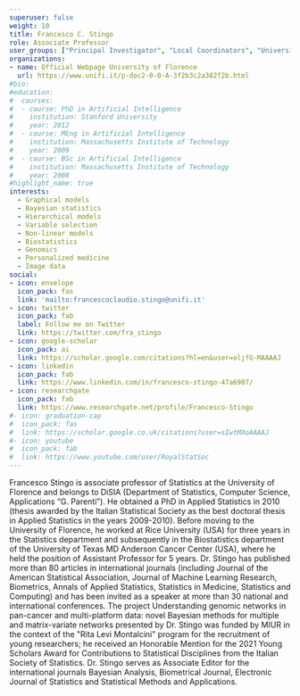 ```yaml
---
superuser: false
weight: 10
title: Francesco C. Stingo
role: Associate Professor
user_groups: ["Principal Investigator", "Local Coordinators", "University of Florence"]
organizations:
- name: Official Webpage University of Florence 
  url: https://www.unifi.it/p-doc2-0-0-A-3f2b3c2a382f2b.html
#bio:
#education:
#  courses:
#  - course: PhD in Artificial Intelligence
#    institution: Stanford University
#    year: 2012
#  - course: MEng in Artificial Intelligence
#    institution: Massachusetts Institute of Technology
#    year: 2009
#  - course: BSc in Artificial Intelligence
#    institution: Massachusetts Institute of Technology
#    year: 2008
#highlight_name: true
interests:
  - Graphical models
  - Bayesian statistics
  - Hierarchical models
  - Variable selection
  - Non-linear models
  - Biostatistics
  - Genomics
  - Personalized medicine
  - Image data
social:
- icon: envelope
  icon_pack: fas
  link: 'mailto:francescoclaudio.stingo@unifi.it'
- icon: twitter
  icon_pack: fab
  label: Follow me on Twitter
  link: https://twitter.com/fra_stingo
- icon: google-scholar
  icon_pack: ai
  link: https://scholar.google.com/citations?hl=en&user=oljfG-MAAAAJ
- icon: linkedin
  icon_pack: fab
  link: https://www.linkedin.com/in/francesco-stingo-47a6907/
- icon: researchgate
  icon_pack: fab
  link: https://www.researchgate.net/profile/Francesco-Stingo
#- icon: graduation-cap
#  icon_pack: fas
#  link: https://scholar.google.co.uk/citations?user=sIwtMXoAAAAJ
#- icon: youtube
#  icon_pack: fab
#  link: https://www.youtube.com/user/RoyalStatSoc
---
```


Francesco Stingo is associate professor of Statistics at the University of Florence and belongs to DiSIA (Department of Statistics, Computer Science, Applications “G. Parenti”). He obtained a PhD in Applied Statistics in 2010 (thesis awarded by the Italian Statistical Society as the best doctoral thesis in Applied Statistics in the years 2009-2010). Before moving to the University of Florence, he worked at Rice University (USA) for three years in the Statistics department and subsequently in the Biostatistics department of the University of Texas MD Anderson Cancer Center (USA), where he held the position of Assistant Professor for 5 years. Dr. Stingo has published more than 80 articles in international journals (including Journal of the American Statistical Association, Journal of Machine Learning Research, Biometrics, Annals of Applied Statistics, Statistics in Medicine, Statistics and Computing) and has been invited as a speaker at more than 30 national and international conferences. The project Understanding genomic networks in pan-cancer and multi-platform data: novel Bayesian methods for multiple and matrix-variate networks presented by Dr. Stingo was funded by MIUR in the context of the "Rita Levi Montalcini" program for the recruitment of young researchers; he received an Honorable Mention for the 2021 Young Scholars Award for Contributions to Statistical Disciplines from the Italian Society of Statistics. Dr. Stingo serves as Associate Editor for the international journals Bayesian Analysis, Biometrical Journal, Electronic Journal of Statistics and Statistical Methods and Applications.


